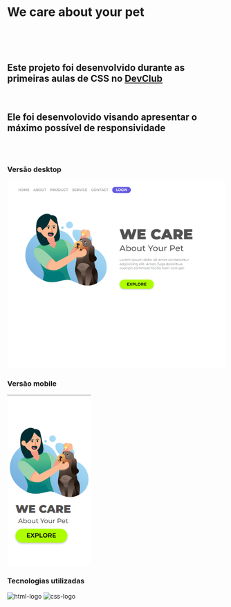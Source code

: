 <h1>We care about your pet</h1>
  <br>
  <br>
  <br>
  
  <h2> Este projeto foi desenvolvido durante as primeiras aulas de CSS no <a href="https://plataforma.devclub.com.br/area/vitrine">DevClub</a> </h2>
  <br>
  
  <h2>Ele foi desenvolovido visando apresentar o máximo possível de <strong>responsividade</strong>
  <br>
  <br>
  <br>
  <h3>Versão desktop</h3>
  <img src="https://github.com/sherman-wsp/we-care-project/blob/master/img/we%20care%202.png?raw=true">
  <br>
  <h3>Versão mobile</h3>
  <img src="https://github.com/sherman-wsp/we-care-project/blob/master/img/we%20care%20mobile.png?raw=true">
  <br>
  <h3>Tecnologias utilizadas</h3>
  <img src="https://img.shields.io/badge/HTML5-E34F26?style=for-the-badge&logo=html5&logoColor=white" alt="html-logo">
  <img src="https://img.shields.io/badge/CSS3-1572B6?style=for-the-badge&logo=css3&logoColor=white" alt="css-logo">
  
